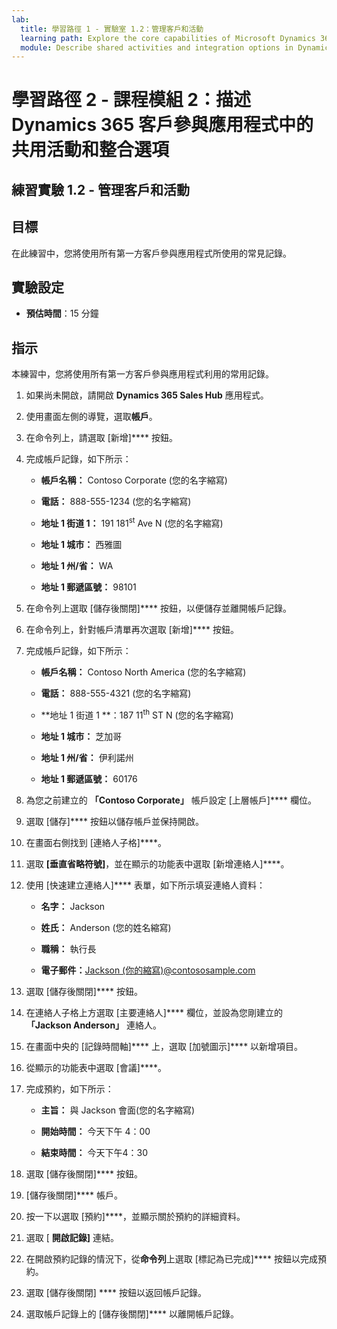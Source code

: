 ```yaml
---
lab:
  title: 學習路徑 1 - 實驗室 1.2：管理客戶和活動
  learning path: Explore the core capabilities of Microsoft Dynamics 365 customer engagement apps
  module: Describe shared activities and integration options in Dynamics 365 customer engagement apps
---
```


學習路徑 2 - 課程模組 2：描述 Dynamics 365 客戶參與應用程式中的共用活動和整合選項
========================

## 練習實驗 1.2 - 管理客戶和活動

## 目標

在此練習中，您將使用所有第一方客戶參與應用程式所使用的常見記錄。 

## 實驗設定

  - **預估時間**：15 分鐘

## 指示

本練習中，您將使用所有第一方客戶參與應用程式利用的常用記錄。 

1. 如果尚未開啟，請開啟 **Dynamics 365 Sales Hub** 應用程式。

1. 使用畫面左側的導覽，選取**帳戶**。

1. 在命令列上，請選取 [新增]**** 按鈕。

1. 完成帳戶記錄，如下所示：

    - **帳戶名稱：** Contoso Corporate (您的名字縮寫)

    - **電話：** 888-555-1234 (您的名字縮寫)

    - **地址 1 街道 1：** 191 181<sup data-htmlnode="">st</sup> Ave N (您的名字縮寫)

    - **地址 1 城市：** 西雅圖

    - **地址 1 州/省：** WA

    - **地址 1 郵遞區號：** 98101

1. 在命令列上選取 [儲存後關閉]**** 按鈕，以便儲存並離開帳戶記錄。

1. 在命令列上，針對帳戶清單再次選取 [新增]**** 按鈕。

1. 完成帳戶記錄，如下所示：

    - **帳戶名稱：** Contoso North America (您的名字縮寫)

    - **電話：** 888-555-4321 (您的名字縮寫)

    - **地址 1 街道 1 **：187 11<sup data-htmlnode="">th</sup> ST N (您的名字縮寫)

    - **地址 1 城市：** 芝加哥

    - **地址 1 州/省：** 伊利諾州

    - **地址 1 郵遞區號：** 60176

1. 為您之前建立的 **「Contoso Corporate」** 帳戶設定 [上層帳戶]**** 欄位。

1. 選取 [儲存]**** 按鈕以儲存帳戶並保持開啟。

1. 在畫面右側找到 [連絡人子格]****。

1. 選取 **[垂直省略符號]**，並在顯示的功能表中選取 [新增連絡人]****。

1. 使用 [快速建立連絡人]**** 表單，如下所示填妥連絡人資料：

    - **名字：** Jackson

    - **姓氏：** Anderson (您的姓名縮寫)

    - **職稱：** 執行長

    - **電子郵件：**[Jackson (你的縮寫)@contososample.com](mailto:Jackson@contososample.com)

1. 選取 [儲存後關閉]**** 按鈕。

1. 在連絡人子格上方選取 [主要連絡人]**** 欄位，並設為您剛建立的 **「Jackson Anderson」** 連絡人。

1. 在畫面中央的 [記錄時間軸]**** 上，選取 [加號圖示]**** 以新增項目。

1. 從顯示的功能表中選取 [會議]****。

1. 完成預約，如下所示：

    - **主旨：** 與 Jackson 會面(您的名字縮寫)

    - **開始時間：** 今天下午 4：00

    - **結束時間：** 今天下午4：30

1. 選取 [儲存後關閉]**** 按鈕。

1. [儲存後關閉]**** 帳戶。

1. 按一下以選取 [預約]****，並顯示關於預約的詳細資料。

1. 選取 [ **開啟記錄]** 連結。

1. 在開啟預約記錄的情況下，從**命令列**上選取 [標記為已完成]**** 按鈕以完成預約。

1. 選取 [儲存後關閉] **** 按鈕以返回帳戶記錄。

1. 選取帳戶記錄上的 [儲存後關閉]**** 以離開帳戶記錄。

